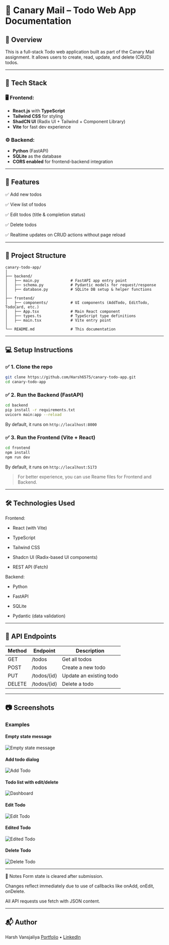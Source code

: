# 📝 Canary Mail – Todo Web App Documentation

## 📌 Overview

This is a full-stack Todo web application built as part of the Canary Mail assignment. It allows users to create, read, update, and delete (CRUD) todos.

---

## 🚀 Tech Stack

### 🖥️ Frontend:

- **React.js** with **TypeScript**
- **Tailwind CSS** for styling
- **ShadCN UI** (Radix UI + Tailwind + Component Library)
- **Vite** for fast dev experience

### ⚙️ Backend:

- **Python** (FastAPI)
- **SQLite** as the database
- **CORS enabled** for frontend-backend integration

---

## 🚀 Features

✅ Add new todos

✅ View list of todos

✅ Edit todos (title & completion status)

✅ Delete todos

✅ Realtime updates on CRUD actions without page reload

---

## 🧱 Project Structure

```
canary-todo-app/
│
├── backend/
│   ├── main.py              # FastAPI app entry point
│   ├── schema.py            # Pydantic models for request/response
│   ├── database.py          # SQLite DB setup & helper functions
│
├── frontend/
│   ├── components/          # UI components (AddTodo, EditTodo, TodoCard, etc.)
│   ├── App.tsx              # Main React component
│   ├── types.ts             # TypeScript type definitions
│   ├── main.tsx             # Vite entry point
│
└── README.md                # This documentation

```

---

## 💻 Setup Instructions

### ✅ 1. Clone the repo

```bash
git clone https://github.com/Harsh6575/canary-todo-app.git
cd canary-todo-app
```

### ✅ 2. Run the Backend (FastAPI)

```bash
cd backend
pip install -r requirements.txt
uvicorn main:app --reload
```

By default, it runs on `http://localhost:8000`

### ✅ 3. Run the Frontend (Vite + React)

```bash
cd frontend
npm install
npm run dev
```

By default, it runs on `http://localhost:5173`

> For better experience, you can use Reame files for Frontend and Backend.

---

## 🛠️ Technologies Used

Frontend:

- React (with Vite)

- TypeScript

- Tailwind CSS

- Shadcn UI (Radix-based UI components)

- REST API (Fetch)

Backend:

- Python

- FastAPI

- SQLite

- Pydantic (data validation)

---

## 🔁 API Endpoints

| Method | Endpoint    | Description             |
| ------ | ----------- | ----------------------- |
| GET    | /todos      | Get all todos           |
| POST   | /todos      | Create a new todo       |
| PUT    | /todos/{id} | Update an existing todo |
| DELETE | /todos/{id} | Delete a todo           |

---

## 📷 Screenshots

### Examples

#### Empty state message

![Empty state message](/data/1.png)

#### Add todo dialog

![Add Todo](/data/2.png)

#### Todo list with edit/delete

![Dashboard](/data/3.png)

#### Edit Todo

![Edit Todo](/data/4.png)

#### Edited Todo

![Edited Todo](/data/5.png)

#### Delete Todo

![Delete Todo](/data/6.png)

---

📄 Notes
Form state is cleared after submission.

Changes reflect immediately due to use of callbacks like onAdd, onEdit, onDelete.

All API requests use fetch with JSON content.

---

## 📬 Author

Harsh Vansjaliya
[Portfolio](https://harsh-vansjaliya.vercel.app) • [LinkedIn](https://www.linkedin.com/in/harsh-vansjaliya-904825226/)
